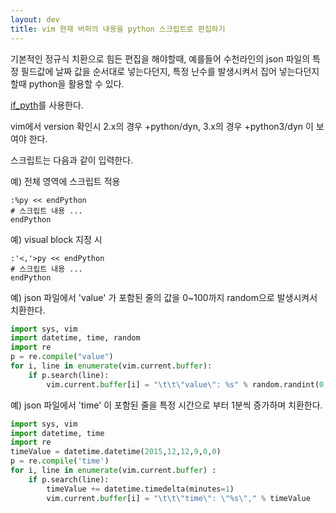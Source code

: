 ```yaml
---
layout: dev
title: vim 현재 버퍼의 내용을 python 스크립트로 편집하기
---
```

기본적인 정규식 치환으로 힘든 편집을 해야할때, 예를들어 수천라인의 json 파일의 특정 필드값에 날짜 값을 순서대로 넣는다던지, 특정 난수를 발생시켜서 집어 넣는다던지 할때 python을 활용할 수 있다.

[if_pyth](http://vimdoc.sourceforge.net/htmldoc/if_pyth.html)를 사용한다.

vim에서 version 확인시  2.x의 경우 +python/dyn, 3.x의 경우 +python3/dyn 이 보여야 한다.

스크립트는 다음과 같이 입력한다.

예) 전체 영역에 스크립트 적용

```vim
:%py << endPython
# 스크립트 내용 ...
endPython
```

예) visual block 지정 시
```vim
:'<,'>py << endPython
# 스크립트 내용 ...
endPython
```

예) json 파일에서 'value' 가 포함된 줄의 값을 0~100까지 random으로 발생시켜서 치환한다.

```python
import sys, vim
import datetime, time, random
import re
p = re.compile("value")
for i, line in enumerate(vim.current.buffer):
    if p.search(line):
        vim.current.buffer[i] = "\t\t\"value\": %s" % random.randint(0,100)
```

예) json 파일에서 'time' 이 포함된 줄을 특정 시간으로 부터 1분씩 증가하며 치환한다.

```python
import sys, vim
import datetime, time 
import re
timeValue = datetime.datetime(2015,12,12,9,0,0)
p = re.compile('time')
for i, line in enumerate(vim.current.buffer) :
    if p.search(line):
        timeValue += datetime.timedelta(minutes=1)
        vim.current.buffer[i] = "\t\t\"time\": \"%s\"," % timeValue
```